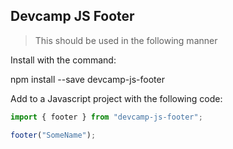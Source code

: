 ## Devcamp JS Footer

> This should be used in the following manner

Install with the command:

npm install --save devcamp-js-footer

Add to a Javascript project with the following code:

```javascript
import { footer } from "devcamp-js-footer";

footer("SomeName");
```
